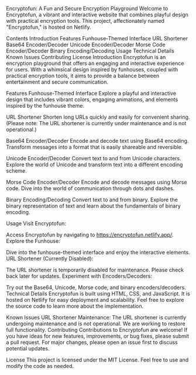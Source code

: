 Encryptofun: A Fun and Secure Encryption Playground
Welcome to Encryptofun, a vibrant and interactive website that combines playful design with practical encryption tools. This project, affectionately named "Encryptofun," is hosted on Netlify.

Contents
Introduction
Features
Funhouse-Themed Interface
URL Shortener
Base64 Encoder/Decoder
Unicode Encoder/Decoder
Morse Code Encoder/Decoder
Binary Encoding/Decoding
Usage
Technical Details
Known Issues
Contributing
License
Introduction
Encryptofun is an encryption playground that offers an engaging and interactive experience for users. With a whimsical design inspired by funhouses, coupled with practical encryption tools, it aims to provide a balance between entertainment and secure communication.

Features
Funhouse-Themed Interface
Explore a playful and interactive design that includes vibrant colors, engaging animations, and elements inspired by the funhouse theme.

URL Shortener
Shorten long URLs quickly and easily for convenient sharing. (Please note: The URL shortener is currently under maintenance and is not operational.)

Base64 Encoder/Decoder
Encode and decode text using Base64 encoding. Transform messages into a format that is easily shareable and reversible.

Unicode Encoder/Decoder
Convert text to and from Unicode characters. Explore the world of Unicode and transform text into a different encoding scheme.

Morse Code Encoder/Decoder
Encode and decode messages using Morse code. Dive into the world of communication through dots and dashes.

Binary Encoding/Decoding
Convert text to and from binary. Explore the binary representation of text and learn about the fundamentals of binary encoding.

Usage
Visit Encryptofun:

Access Encryptofun by navigating to https://encryptofun.netlify.app/.
Explore the Funhouse:

Dive into the funhouse-themed interface and enjoy the interactive elements.
URL Shortener (Currently Disabled):

The URL shortener is temporarily disabled for maintenance. Please check back later for updates.
Experiment with Encoders/Decoders:

Try out the Base64, Unicode, Morse code, and binary encoders/decoders.
Technical Details
Encryptofun is built using HTML, CSS, and JavaScript. It is hosted on Netlify for easy deployment and scalability. Feel free to explore the source code to learn more about the implementation.

Known Issues
URL Shortener Maintenance:
The URL shortener is currently undergoing maintenance and is not operational. We are working to restore full functionality.
Contributing
Contributions to Encryptofun are welcome! If you have ideas for new features, improvements, or bug fixes, please submit a pull request. For major changes, please open an issue first to discuss potential updates.

License
This project is licensed under the MIT License. Feel free to use and modify the code as needed.
